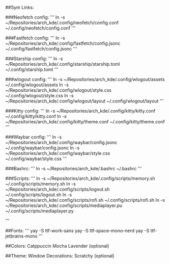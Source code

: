 ##Sym Links:

###Neofetch config:
'''
ln -s ~/Repositories/arch_kde/.config/neofetch/config.conf ~/.config/neofetch/config.conf
'''

###Fastfetch config:
'''
ln -s ~/Repositories/arch_kde/.config/fastfetch/config.jsonc ~/.config/fastfetch/config.jsonc
'''

###Starship config:
'''
ln -s ~/Repositories/arch_kde/.config/starship/starship.toml ~/.config/starship.toml
'''

###wlogout config:
'''
ln -s ~/Repositories/arch_kde/.config/wlogout/assets ~/.config/wlogout/assets
ln -s ~/Repositories/arch_kde/.config/wlogout/style.css ~/.config/wlogout/style.css
ln -s ~/Repositories/arch_kde/.config/wlogout/layout ~/.config/wlogout/layout
'''

###Kitty config:
'''
ln -s ~/Repositories/arch_kde/.config/kitty/kitty.conf ~/.config/kitty/kitty.conf
ln -s ~/Repositories/arch_kde/.config/kitty/theme.conf ~/.config/kitty/theme.conf
'''

###Waybar config:
'''
ln -s ~/Repositories/arch_kde/.config/waybar/config.jsonc ~/.config/waybar/config.jsonc
ln -s ~/Repositories/arch_kde/.config/waybar/style.css ~/.config/waybar/style.css
'''

###Bashrc:
'''
ln -s ~/Repositories/arch_kde/.bashrc ~/.bashrc
'''

###Scripts:
'''
ln -s ~/Repositories/arch_kde/.config/scripts/memory.sh ~/.config/scripts/memory.sh
ln -s ~/Repositories/arch_kde/.config/scripts/logout.sh ~/.config/scripts/logout.sh
ln -s ~/Repositories/arch_kde/.config/scripts/rofi.sh ~/.config/scripts/rofi.sh
ln -s ~/Repositories/arch_kde/.config/scripts/mediaplayer.pu ~/.config/scripts/mediaplayer.py

'''

##Fonts:
'''
yay -S ttf-work-sans
yay -S ttf-space-mono-nerd
yay -S ttf-jetbrains-mono
'''

##Colors:
Catppuccin Mocha Lavender (optional)

##Theme:
Window Decorations: Scratchy (optional)
